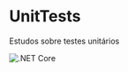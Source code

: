 # UnitTests
Estudos sobre testes unitários

![.NET Core](https://github.com/RamonFarizel/UnitTests/workflows/.NET%20Core/badge.svg?branch=master)
